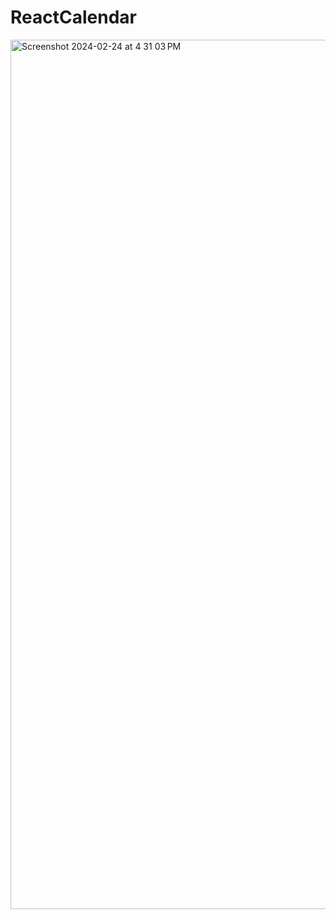 # ReactCalendar

<img width="1391" alt="Screenshot 2024-02-24 at 4 31 03 PM" src="https://github.com/jagodaOP/ReactCalendar/assets/119378430/1d1401d3-3258-48d4-adaf-b5398624fdac">
